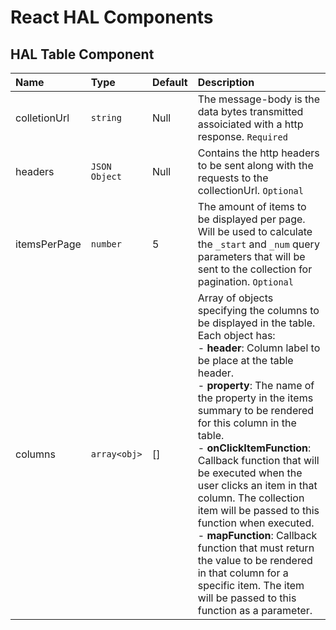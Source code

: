 
# React HAL Components
 
## HAL Table Component

| Name      | Type          | Default | Description                                                                                                                                        |
| :-------- | :------------ | :------ | :------------------------------------------------------------------------------------------------------------------------------------------------- |
| colletionUrl | `string` | Null | The message-body is the data bytes transmitted assoiciated with a http response. `Required`                                                                 |
| headers | `JSON Object` | Null | Contains the http headers to be sent along with the requests to the collectionUrl. `Optional`      |
| itemsPerPage  | `number`      | 5    | The amount of items to be displayed per page. Will be used to calculate the `_start` and `_num` query parameters that will be sent to the collection for pagination. `Optional`|
| columns | `array<obj>`  | []    | Array of objects specifying the columns to be displayed in the table. Each object has:<br> - <b>header</b>: Column label to be place at the table header.<br> - <b>property</b>: The name of the property in the items summary to be rendered for this column in the table.<br> - <b>onClickItemFunction</b>: Callback function that will be executed when the user clicks an item in that column. The collection item will be passed to this function when executed.<br> - <b>mapFunction</b>: Callback function that must return the value to be rendered in that column for a specific item. The item will be passed to this function as a parameter.

